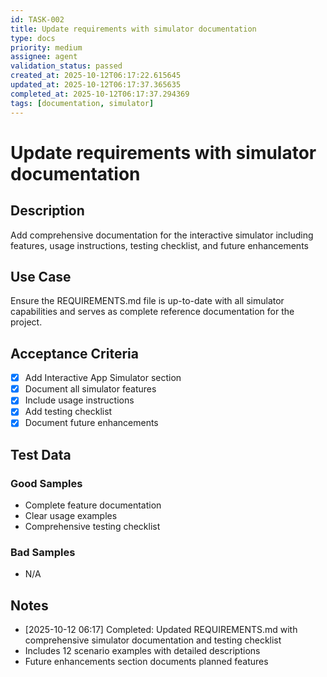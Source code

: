 ```yaml
---
id: TASK-002
title: Update requirements with simulator documentation
type: docs
priority: medium
assignee: agent
validation_status: passed
created_at: 2025-10-12T06:17:22.615645
updated_at: 2025-10-12T06:17:37.365635
completed_at: 2025-10-12T06:17:37.294369
tags: [documentation, simulator]
---
```


# Update requirements with simulator documentation

## Description

Add comprehensive documentation for the interactive simulator including features, usage instructions, testing checklist, and future enhancements

## Use Case

Ensure the REQUIREMENTS.md file is up-to-date with all simulator capabilities and serves as complete reference documentation for the project.

## Acceptance Criteria

- [x] Add Interactive App Simulator section
- [x] Document all simulator features
- [x] Include usage instructions
- [x] Add testing checklist
- [x] Document future enhancements

## Test Data

### Good Samples
- Complete feature documentation
- Clear usage examples
- Comprehensive testing checklist

### Bad Samples
- N/A

## Notes

- [2025-10-12 06:17] Completed: Updated REQUIREMENTS.md with comprehensive simulator documentation and testing checklist
- Includes 12 scenario examples with detailed descriptions
- Future enhancements section documents planned features
